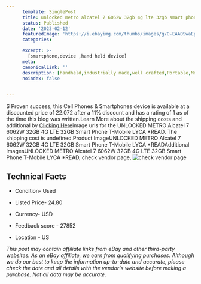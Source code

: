 ```yaml
---
      template: SinglePost
      title: unlocked metro alcatel 7 6062w 32gb 4g lte 32gb smart phone t mobile lyca read
      status: Published
      date: '2023-02-12'
      featuredImage: 'https://i.ebayimg.com/thumbs/images/g/O-EAAOSwaEpjyFbV/s-l225.jpg'
      categories: 

      excerpt: >-
        [smartphone,device ,hand held device]
      meta:
      canonicalLink: ''
      description: [handheld,industrially made,well crafted,Portable,Mobile,Compact,Convenient,Lightweight,Maneuverable,Man-portable,Miniature,Carriable,Hand-held,Light,Holdable,Transportable,Mobile device,Pocket-sized,On-the-go,Wireless,Cordless,Compact size,Convenient size, smartphone,device ,hand held device]
      noindex: false

        
---
```

$
    Proven success, this Cell Phones & Smartphones device is available at a discounted price of 22.072 after a 11% discount and has a rating of 1 as of the time this blog was written.Learn More about the shipping costs and additional by [Clicking Here](https://www.ebay.com/itm/234865239139?hash=item36af0f2463%3Ag%3AO-EAAOSwaEpjyFbV&mkevt=1&mkcid=1&mkrid=711-53200-19255-0&campid=%253CePNCampaignId%253E&customid=%253CreferenceId%253E&toolid=10049)image urls for the UNLOCKED METRO Alcatel 7 6062W 32GB 4G LTE 32GB Smart Phone  T-Mobile LYCA *READ. The shipping cost is undefined.Product ImageUNLOCKED METRO Alcatel 7 6062W 32GB 4G LTE 32GB Smart Phone  T-Mobile LYCA *READAdditional ImagesUNLOCKED METRO Alcatel 7 6062W 32GB 4G LTE 32GB Smart Phone  T-Mobile LYCA *READ, check vendor page, ![check vendor page](https://origin-galleryplus.ebayimg.com/ws/web/234865239139_2_0_1/225x225.jpg,https://origin-galleryplus.ebayimg.com/ws/web/234865239139_3_0_1/225x225.jpg,https://origin-galleryplus.ebayimg.com/ws/web/234865239139_4_0_1/225x225.jpg,https://origin-galleryplus.ebayimg.com/ws/web/234865239139_5_0_1/225x225.jpg,https://origin-galleryplus.ebayimg.com/ws/web/234865239139_6_0_1/225x225.jpg,https://origin-galleryplus.ebayimg.com/ws/web/234865239139_7_0_1/225x225.jpg,https://origin-galleryplus.ebayimg.com/ws/web/234865239139_8_0_1/225x225.jpg)
    
    

 ## Technical Facts 



     
      

 - Condition- Used 


      

 - Listed Price- 24.80 


      

 - Currency- USD 


      

 - Feedback score - 27852 


      

 - Location - US 


      
      

 *_This post may contain affiliate links from eBay and other third-party websites. As an eBay affiliate, we earn from qualifying purchases. Although we do our best to keep the information up-to-date and accurate, please check the date and all details with the vendor's website before making a purchase. Not all data may be accurate._*



    
    
    
    
    